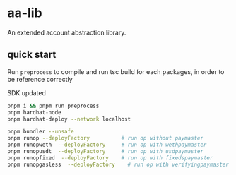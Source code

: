 # aa-lib

An extended account abstraction library.

## quick start

Run `preprocess` to compile and run tsc build for each packages, in order to be reference correctly

SDK updated

```bash
pnpm i && pnpm run preprocess
pnpm hardhat-node
pnpm hardhat-deploy --network localhost

pnpm bundler --unsafe
pnpm runop --deployFactory          # run op without paymaster
pnpm runopweth  --deployFactory     # run op with wethpaymaster
pnpm runopusdt  --deployFactory     # run op with usdpaymaster
pnpm runopfixed  --deployFactory    # run op with fixedspaymaster
pnpm runopgasless  --deployFactory    # run op with verifyingpaymaster
```
